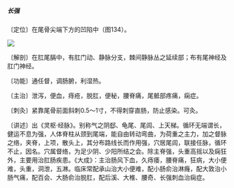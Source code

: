 ##### 长强

〔定位〕在尾骨尖端下方的凹陷中（图134）。

![](./img/图134.jpg)

〔解剖〕在肛尾膈中，有肛门动、静脉分支，棘间静脉丛之延续部；布有尾神经及肛门神经。

〔功能〕通任督，调肠腑，利湿热。

〔主治〕泄泻，便血，痔疮，脱肛，便秘，腰脊痛，尾骶部疼痛，痫症。

〔刺灸〕紧靠尾骨前面斜刺0.5～1寸，不得刺穿直肠，防止感染。可灸。

〔讲述〕出《灵枢·经脉》。别称气之阴郄、龟尾、尾闾、上天梯。循环无端谓长，健运不息为强，人体脊柱从颈到尾端，能自由转动弯曲，为荷重之主力，加之督脉之络，夹脊，上项，散头上，其分布路线长而作用强，穴居尾闾，联接任脉，循环不止，因名。穴属督络，为足少阴、少阳所结之会。除主脊强，头重高摇以及痫狂外，主要用治肛肠疾患。《大成》：主治肠风下血，久痔痿，腰脊痛，狂病，大小便难，头重，洞泄，五淋。临床常配承山治大小便难，配小肠俞治淋癃，配大敦治小肠气痛，配百会、大肠俞治脱肛，配后溪、大椎、腰奇、长强刺血治痫症。

